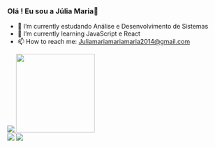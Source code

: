 ### Olá ! Eu sou a Júlia Maria👋

- 🔭 I’m currently estudando  Análise e Desenvolvimento de Sistemas
- 🌱 I’m currently learning  JavaScript e React
- 📫 How to reach me: Juliamariamariamaria2014@gmail.com

<div>
	<a href="https://github.com/juliamaria15">
	<img heigt="180em" src="https://github-readme-stats.vercel.app/api?username=julia&show_icons=true&theme=dracula&include_all_commits=true&count_private=true"/>
	<img height="180em" src="https://github-readme-stats.vercel.app/api/top-langs/?username=julia&layout=compact&langs_count=16&theme=dracula"/>
		</div>
	<div>
	<a href="https://www.instagram.com/silv4_juliaa" target="_blank"><img src="https://img.shields.io/badge/-Instagram-%23E4405F?style=for-the-badge&logoColor=white"
target="_blank"></a>
	<a href="https://www.linkedin.com/in/julia-maria-silva-rocha-874abb231" target="_blank"><img src="https://img.shields.io/badge/-Linkedin-%230077B5?style=for-the-badge&logo=linkedin&logoColor=white" target="_blank"></a>

</div>

